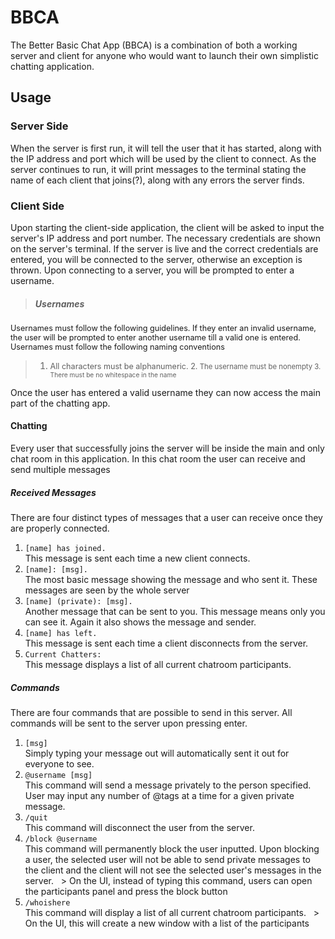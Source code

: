 # BBCA

The Better Basic Chat App (BBCA) is a combination of both a working server and client for anyone who would want to launch their own simplistic chatting application.

## Usage

### Server Side

When the server is first run, it will tell the user that it has started, along with the IP address and port which will be used by the client to connect. As the server continues to run, it will print messages to the terminal stating the name of each client that joins(?), along with any errors the server finds.

### Client Side

Upon starting the client-side application, the client will be asked to input the server's IP address and port number. The necessary credentials are shown on the server's terminal. If the server is live and the correct credentials are entered, you will be connected to the server, otherwise an exception is thrown. Upon connecting to a server, you will be prompted to enter a username.

>##### Usernames
<span style="font-size:90%"> Usernames must follow the following guidelines. If they enter an invalid username, the user will be prompted to enter another username till a valid one is entered. Usernames must follow the following naming conventions
>1. <span style="font-size:90%"> All characters must be alphanumeric.
2.<span style="font-size:90%"> The username must be nonempty
3.<span style="font-size:90%"> There must be no whitespace in the name

Once the user has entered a valid username they can now access the main part of the chatting app. 

#### Chatting
Every user that successfully joins the server will be inside the main and only chat room in this application. In this chat room the user can receive and send multiple messages

##### Received Messages
There are four distinct types of messages that a user can receive once they are properly connected.
1. ```[name] has joined.```<br>This message is sent each time a new client connects.
2. ```[name]: [msg].```<br>The most basic message showing the message and who sent it. These messages are seen by the whole server
3. ```[name] (private): [msg].```<br>Another message that can be sent to you. This message means only you can see it. Again it also shows the message and sender.
4. ```[name] has left.```<br>This message is sent each time a client disconnects from the server.
5. ```Current Chatters:```<br>This message displays a list of all current chatroom participants.


##### Commands
There are four commands that are possible to send in this server. All commands will be sent to the server upon pressing enter.
1. ```[msg]```<br> Simply typing your message out will automatically sent it out for everyone to see.
2. ```@username [msg]```<br>This command will send a message privately to the person specified. User may input any number of @tags at a time for a given private message. 
3. ```/quit```<br>This command will disconnect the user from the server.
4. ```/block @username```<br>This command will permanently block the user inputted. Upon blocking a user, the selected user will not be able to send private messages to the client and the client will not see the selected user's messages in the server.
&nbsp;&nbsp;> On the UI, instead of typing this command, users can open the participants panel and press the block button
5. ```/whoishere```<br>This command will display a list of all current chatroom participants. 
&nbsp;&nbsp;> On the UI, this will create a new window with a list of the participants


